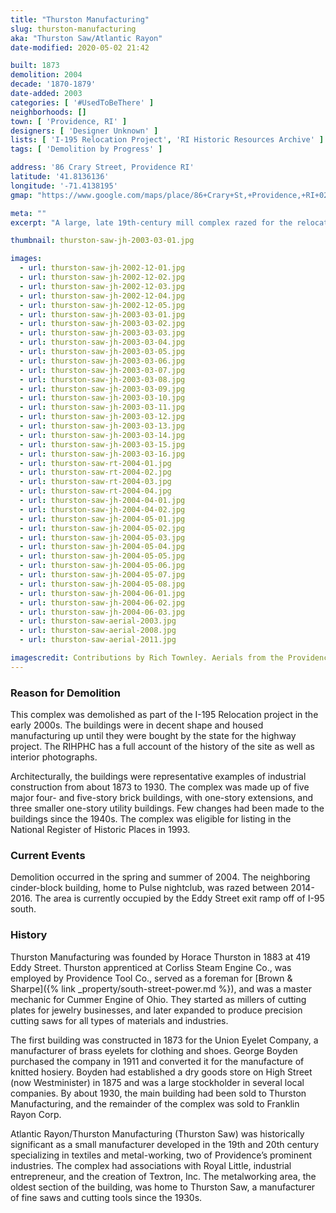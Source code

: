 ```yaml
---
title: "Thurston Manufacturing"
slug: thurston-manufacturing
aka: "Thurston Saw/Atlantic Rayon"
date-modified: 2020-05-02 21:42

built: 1873
demolition: 2004
decade: '1870-1879'
date-added: 2003
categories: [ '#UsedToBeThere' ]
neighborhoods: []
town: [ 'Providence, RI' ]
designers: [ 'Designer Unknown' ]
lists: [ 'I-195 Relocation Project', 'RI Historic Resources Archive' ]
tags: [ 'Demolition by Progress' ]

address: '86 Crary Street, Providence RI'
latitude: '41.8136136'
longitude: '-71.4138195'
gmap: "https://www.google.com/maps/place/86+Crary+St,+Providence,+RI+02903/@41.8136136,-71.4138195,17z/data=!3m1!4b1!4m5!3m4!1s0x89e4456949c719fb:0xe0469783b41405c7!8m2!3d41.8136136!4d-71.4116308"

meta: ""
excerpt: "A large, late 19th-century mill complex razed for the relocation of I-195 in the mid-2000s. The complex was eligible for listing in the National Register of Historic Places in 1993."

thumbnail: thurston-saw-jh-2003-03-01.jpg

images:
  - url: thurston-saw-jh-2002-12-01.jpg
  - url: thurston-saw-jh-2002-12-02.jpg
  - url: thurston-saw-jh-2002-12-03.jpg
  - url: thurston-saw-jh-2002-12-04.jpg
  - url: thurston-saw-jh-2002-12-05.jpg
  - url: thurston-saw-jh-2003-03-01.jpg
  - url: thurston-saw-jh-2003-03-02.jpg
  - url: thurston-saw-jh-2003-03-03.jpg
  - url: thurston-saw-jh-2003-03-04.jpg
  - url: thurston-saw-jh-2003-03-05.jpg
  - url: thurston-saw-jh-2003-03-06.jpg
  - url: thurston-saw-jh-2003-03-07.jpg
  - url: thurston-saw-jh-2003-03-08.jpg
  - url: thurston-saw-jh-2003-03-09.jpg
  - url: thurston-saw-jh-2003-03-10.jpg
  - url: thurston-saw-jh-2003-03-11.jpg
  - url: thurston-saw-jh-2003-03-12.jpg
  - url: thurston-saw-jh-2003-03-13.jpg
  - url: thurston-saw-jh-2003-03-14.jpg
  - url: thurston-saw-jh-2003-03-15.jpg
  - url: thurston-saw-jh-2003-03-16.jpg
  - url: thurston-saw-rt-2004-01.jpg
  - url: thurston-saw-rt-2004-02.jpg
  - url: thurston-saw-rt-2004-03.jpg
  - url: thurston-saw-rt-2004-04.jpg
  - url: thurston-saw-jh-2004-04-01.jpg
  - url: thurston-saw-jh-2004-04-02.jpg
  - url: thurston-saw-jh-2004-05-01.jpg
  - url: thurston-saw-jh-2004-05-02.jpg
  - url: thurston-saw-jh-2004-05-03.jpg
  - url: thurston-saw-jh-2004-05-04.jpg
  - url: thurston-saw-jh-2004-05-05.jpg
  - url: thurston-saw-jh-2004-05-06.jpg
  - url: thurston-saw-jh-2004-05-07.jpg
  - url: thurston-saw-jh-2004-05-08.jpg
  - url: thurston-saw-jh-2004-06-01.jpg
  - url: thurston-saw-jh-2004-06-02.jpg
  - url: thurston-saw-jh-2004-06-03.jpg
  - url: thurston-saw-aerial-2003.jpg
  - url: thurston-saw-aerial-2008.jpg
  - url: thurston-saw-aerial-2011.jpg

imagescredit: Contributions by Rich Townley. Aerials from the Providence Historical Aerial Viewer.
---
```


### Reason for Demolition

This complex was demolished as part of the I-195 Relocation project in the early 2000s. The buildings were in decent shape and housed manufacturing up until they were bought by the state for the highway project. The RIHPHC has a full account of the history of the site as well as interior photographs.

Architecturally, the buildings were representative examples of industrial construction from about 1873 to 1930. The complex was made up of five major four- and five-story brick buildings, with one-story extensions, and three smaller one-story utility buildings. Few changes had been made to the buildings since the 1940s. The complex was eligible for listing in the National Register of Historic Places in 1993.

### Current Events

Demolition occurred in the spring and summer of 2004. The neighboring cinder-block building, home to Pulse nightclub, was razed between 2014-2016. The area is currently occupied by the Eddy Street exit ramp off of I-95 south. 

### History

Thurston Manufacturing was founded by Horace Thurston in 1883 at 419 Eddy Street. Thurston apprenticed at Corliss Steam Engine Co., was employed by Providence Tool Co., served as a foreman for [Brown & Sharpe]({% link _property/south-street-power.md %}), and was a master mechanic for Cummer Engine of Ohio. They started as millers of cutting plates for jewelry businesses, and later expanded to produce precision cutting saws for all types of materials and industries. 

The first building was constructed in 1873 for the Union Eyelet Company, a manufacturer of brass eyelets for clothing and shoes. George Boyden purchased the company in 1911 and converted it for the manufacture of knitted hosiery. Boyden had established a dry goods store on High Street (now Westminister) in 1875 and was a large stockholder in several local companies. By about 1930, the main building had been sold to Thurston Manufacturing, and the remainder of the complex was sold to Franklin Rayon Corp. 

Atlantic Rayon/Thurston Manufacturing (Thurston Saw) was historically significant as a small manufacturer developed in the 19th and 20th century specializing in textiles and metal-working, two of Providence’s prominent industries. The complex had associations with Royal Little, industrial entrepreneur, and the creation of Textron, Inc. The metalworking area, the oldest section of the building, was home to Thurston Saw, a manufacturer of fine saws and cutting tools since the 1930s. 
